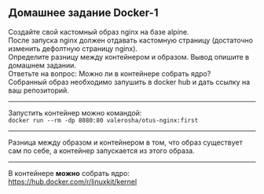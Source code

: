 ## Домашнее задание Docker-1

Создайте свой кастомный образ nginx на базе alpine.  
После запуска nginx должен отдавать кастомную страницу (достаточно изменить дефолтную страницу nginx).  
Определите разницу между контейнером и образом. Вывод опишите в домашнем задании.  
Ответьте на вопрос: Можно ли в контейнере собрать ядро?  
Собранный образ необходимо запушить в docker hub и дать ссылку на ваш репозиторий.

* * *

Запустить контейнер можно командой:  
`docker run --rm -dp 8080:80 valerosha/otus-nginx:first`

* * *

Разница между образом и контейнером в том, что образ существует сам по себе, а контейнер запускается из этого образа.

* * *

В контейнере **можно** собрать ядро:  
<https://hub.docker.com/r/linuxkit/kernel>

